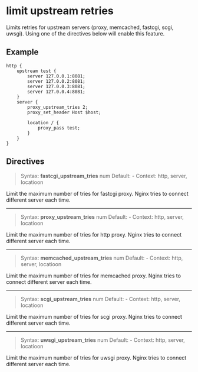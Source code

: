 # limit upstream retries

Limits retries for upstream servers (proxy, memcached, fastcgi, scgi, uwsgi).
Using one of the directives below will enable this feature.

## Example

```
http {
    upstream test {
        server 127.0.0.1:8081;
        server 127.0.0.2:8081;
        server 127.0.0.3:8081;
        server 127.0.0.4:8081;
    }
    server {
        proxy_upstream_tries 2;
        proxy_set_header Host $host;
        
        location / {
            proxy_pass test;
        }
    }
}
```

## Directives

> Syntax: **fastcgi_upstream_tries** num
> Default: -
> Context: http, server, locatioon


Limit the maximum number of tries for fastcgi proxy. Nginx tries to connect different server each time.

---

> Syntax: **proxy_upstream_tries** num
> Default: -
> Context: http, server, locatioon


Limit the maximum number of tries for http proxy. Nginx tries to connect different server each time.

---

> Syntax: **memcached_upstream_tries** num
> Default: -
> Context: http, server, locatioon

Limit the maximum number of tries for memcached proxy. Nginx tries to connect different server each time.

---

> Syntax: **scgi_upstream_tries** num
> Default: -
> Context: http, server, locatioon

Limit the maximum number of tries for scgi proxy. Nginx tries to connect different server each time.

---

> Syntax: **uwsgi_upstream_tries** num
> Default: -
> Context: http, server, locatioon

Limit the maximum number of tries for uwsgi proxy. Nginx tries to connect different server each time.
